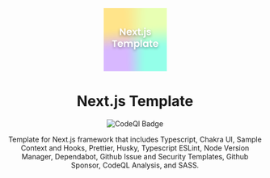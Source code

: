 <p align="center">
    <a href='https://www.nfthost.app/' rel='nofollow'>
        <img src='./public/assets/images/logo.png' alt='Next.js Template Logo' width='125px'/>
    </a>
</p>

<h1 align="center">Next.js Template</h1>

<p align="center">
    <img src='https://github.com/stephenasuncionDEV/next-js-template/actions/workflows/codeql.yml/badge.svg' alt='CodeQl Badge'>
</p>

<p align="center">
    Template for Next.js framework that includes Typescript, Chakra UI, Sample Context and Hooks, Prettier, Husky, Typescript ESLint, Node Version Manager, Dependabot, Github Issue and Security Templates, Github Sponsor, CodeQL Analysis, and SASS.
</p>